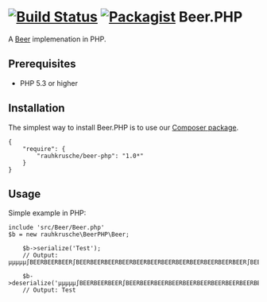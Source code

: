 [![Build Status](https://travis-ci.org/rauhkrusche/Beer.php.svg?branch=master)](https://travis-ci.org/rauhkrusche/Beer.php)
[![Packagist](https://img.shields.io/packagist/v/rauhkrusche/beer-php.svg)]()
Beer.PHP
========

A [Beer](https://github.com/rauhkrusche/Beer) implemenation in PHP.

## Prerequisites ##
- PHP 5.3 or higher

## Installation ##
The simplest way to install Beer.PHP is to use our [Composer package](https://packagist.org/packages/rauhkrusche/beer-php).

```
{
    "require": {
        "rauhkrusche/beer-php": "1.0*"
    }
}
```


## Usage ##
Simple example in PHP:

```
include 'src/Beer/Beer.php'
$b = new rauhkrusche\BeerPHP\Beer;

    $b->serialize('Test');
    // Output: µµµµµ∫BEERBEERBEER∫BEERBEERBEERBEERBEERBEERBEERBEERBEERBEERBEERBEER∫BEERBEERBEERBEERBEER∫

    $b->deserialize('µµµµµ∫BEERBEERBEER∫BEERBEERBEERBEERBEERBEERBEERBEERBEERBEERBEERBEER∫BEERBEERBEERBEERBEER∫');
    // Output: Test
```
